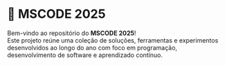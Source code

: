 # 📘 MSCODE 2025

Bem-vindo ao repositório do **MSCODE 2025**!  
Este projeto reúne uma coleção de soluções, ferramentas e experimentos desenvolvidos ao longo do ano com foco em programação, desenvolvimento de software e aprendizado contínuo.
